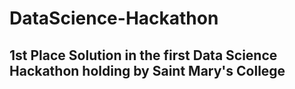 # DataScience-Hackathon

## 1st Place Solution in the first Data Science Hackathon holding by Saint Mary's College
